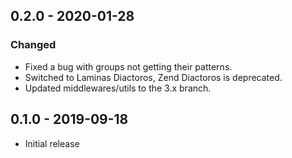 ## 0.2.0 - 2020-01-28
### Changed
- Fixed a bug with groups not getting their patterns.
- Switched to Laminas Diactoros, Zend Diactoros is deprecated.
- Updated middlewares/utils to the 3.x branch.

## 0.1.0 - 2019-09-18

- Initial release
